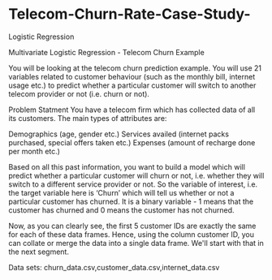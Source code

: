 # Telecom-Churn-Rate-Case-Study-
Logistic Regression


Multivariate Logistic Regression - Telecom Churn Example

You will be looking at the telecom churn prediction example. You will use 21 variables related to
 customer behaviour (such as the monthly bill, internet usage etc.) to predict whether a
 particular customer will switch to another telecom provider or not (i.e. churn or not).
 
Problem Statment
You have a telecom firm which has collected data of all its customers. The main types of attributes are:

Demographics (age, gender etc.)
Services availed (internet packs purchased, special offers taken etc.)
Expenses (amount of recharge done per month etc.)
 

Based on all this past information, you want to build a model which will predict whether a particular customer will churn or not,
 i.e. whether they will switch to a different service provider or not. So the variable of interest, i.e. the target variable
 here is ‘Churn’ which will tell us whether or not a particular customer has churned. It is a binary variable - 1 means
 that the customer has churned and 0 means the customer has not churned.
 
 
 Now, as you can clearly see, the first 5 customer IDs are exactly the same for each of these data frames. Hence, using
 the column customer ID, you can collate or merge the data into a single data frame. We'll start with that in the next segment.
 
 Data sets: churn_data.csv,customer_data.csv,internet_data.csv
